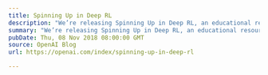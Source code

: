 ```yaml
---
title: Spinning Up in Deep RL
description: "We’re releasing Spinning Up in Deep RL, an educational resource designed to let anyone learn to become a skilled practitioner in deep reinforcement learning. Spinning Up consists of crystal-clear examples of RL code, educational exercises, documentation, and tutorials."
summary: "We’re releasing Spinning Up in Deep RL, an educational resource designed to let anyone learn to become a skilled practitioner in deep reinforcement learning. Spinning Up consists of crystal-clear examples of RL code, educational exercises, documentation, and tutorials."
pubDate: Thu, 08 Nov 2018 08:00:00 GMT
source: OpenAI Blog
url: https://openai.com/index/spinning-up-in-deep-rl

---
```


